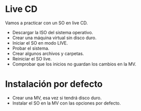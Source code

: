 
# Live CD
Vamos a practicar con un SO en live CD.
* Descargar la ISO del sistema operativo.
* Crear una máquina virtual sin disco duro.
* Iniciar el SO en modo LIVE.
* Probar el sistema.
* Crear algunos archivos y carpetas.
* Reiniciar el SO live.
* Comprobar que los inicios no guardan los cambios en la MV.

# Instalación por defecto
* Crear una MV, esa vez si tendrá disco duro.
* Instalar el SO en la MV con las opciones por defecto.
